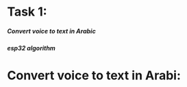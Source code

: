 # Task 1:
##### Convert voice to text in Arabic
##### esp32 algorithm



#  Convert voice to text in Arabi:



